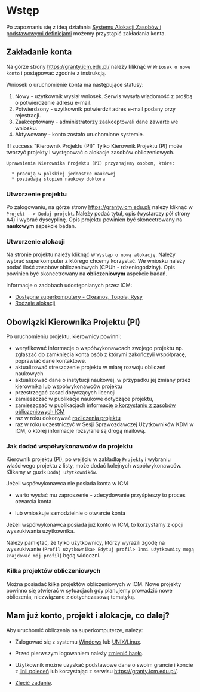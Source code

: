 
# Wstęp

Po zapoznaniu się z ideą działania [Systemu Alokacji Zasobów i podstawowymi definicjami](./wstep_i_definicje.pl.md) możemy przystąpić zakładania konta.

## Zakładanie konta

Na górze strony <https://granty.icm.edu.pl/> należy kliknąć w `Wniosek o nowe konto` i postępować zgodnie z instrukcją.

Wniosek o uruchomienie konta ma następujące statusy:

1. Nowy - użytkownik wysłał wniosek. Serwis wysyła wiadomość z prośbą o potwierdzenie adresu e-mail.
2. Potwierdzony - użytkownik potwierdził adres e-mail podany przy rejestracji.
3. Zaakceptowany - administratorzy zaakceptowali dane zawarte we wniosku.
4. Aktywowany - konto zostało uruchomione systemie.

!!! success "Kierownik Projektu (PI)"
    Tylko Kierownik Projektu (PI) może tworzyć projekty i występować o alokacje zasobów obliczeniowych.

    Uprawnienia Kierownika Projektu (PI) przyznajemy osobom, które:

      * pracują w polskiej jednostce naukowej
      * posiadają stopień naukowy doktora   

### Utworzenie projektu

Po zalogowaniu, na górze strony <https://granty.icm.edu.pl/> należy kliknąć w `Projekt --> Dodaj projekt`.
Należy podać tytuł, opis (wystarczy pół strony A4) i wybrać dyscyplinę.
Opis projektu powinien być skoncetrowany na **naukowym** aspekcie badań.

### Utworzenie alokacji

Na stronie projektu należy kliknąć w `Wystąp o nową alokację`.
Należy wybrać superkomputer z którego chcemy korzystać. 
We wniosku należy podać ilość zasobów obliczeniowych (CPUh - rdzeniogodziny).
Opis powinien być skoncetrowany na **obliczeniowym** aspekcie badań. 

Informacje o zadobach udostępnianych przez ICM:

* [Dostępne superkomputery - Okeanos, Topola, Rysy](../O_zasobach_ICM/Zasoby/komputery_w_icm.md)
* [Rodzaje alokacji](./rodzaje_alokacji.pl.md)

## Obowiązki Kierownika Projektu (PI)

Po uruchomieniu projektu, kierownicy powinni:

* weryfikować informacje o współwykonawcach swojego projektu np.
zgłaszać do zamknięcia konta osób z którymi zakończyli współpracę, poprawiać dane kontaktowe.
* aktualizować streszczenie projektu w miarę rozwoju obliczeń naukowych
* aktualizować dane o instytucji naukowej, w przypadku jej zmiany przez kierownika lub współwykonawców projektu
* przestrzegać zasad dotyczących licencji
* zamieszczać w publikacje naukowe dotyczące projektu,
* zamieszczać w publikacjach informację [o korzystaniu z zasobów obliczeniowych ICM](./rozliczanie_projektu.pl.md)
* raz w roku dokonywać [rozliczenia projektu](./rozliczanie_projektu.pl.md)
* raz w roku uczestniczyć w Sesji Sprawozdawczej Użytkowników KDM w ICM, o której informacje rozsyłane są drogą mailową.

### Jak dodać współwykonawców do projektu

Kierownik projektu (PI), po wejściu w zakładkę `Projekty` i wybraniu
właściwego projektu z listy, może dodać kolejnych współwykonawców.
Klikamy w guzik `Dodaj użytkowników`.

Jeżeli współwykonawca nie posiada konta w ICM

* warto wysłać mu zaproszenie - zdecydowanie przyśpieszy to proces otwarcia konta

* lub wnioskuje samodzielnie o otwarcie konta
  
Jeżeli wspólwykonawca posiada już konto w ICM, 
to korzystamy z opcji wyszukiwania użytkownika.

Należy pamiętać, że tylko użytkownicy, którzy wyrazili zgodę na wyszukiwanie (`Profil użytkownika> Edytuj profil> Inni użytkownicy mogą znajdować mój profil`) będą widoczni.

### Kilka projektów obliczeniowych

Można posiadać kilka projektów obliczeniowych w ICM.
Nowe projekty powinno się otwierać w sytuacjach gdy planujemy prowadzić nowe obliczenia, niezwiązane z dotychczasową tematyką.

## Mam już konto, projekt i alokacje, co dalej?

Aby uruchomić obliczenia na superkomputerze, należy:

* Zalogować się z systemu [Windows](../Tutorials/Logowanie/ssh_windows.pl.md) lub [UNIX/Linux](../Tutorials/Logowanie/ssh.pl.md).

* Przed pierwszym logowaniem należy [zmienić hasło](../Tutorials/Logowanie/nazwa_konta_i_haslo.pl.md).

* Użytkownik możne uzyskać podstawowe dane o swoim grancie i koncie z [linii poleceń](../Tutorials/HPC-intro/status_grantu_i_konta.md) lub korzystając z serwisu <https://granty.icm.edu.pl/>.

* [Zlecić zadanie](../Tutorials/HPC-intro/slurm_intro.md).
